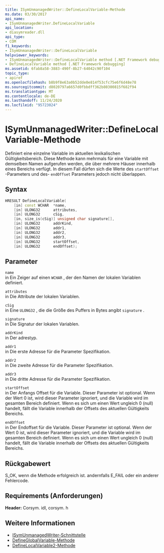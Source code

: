 ```yaml
---
title: ISymUnmanagedWriter::DefineLocalVariable-Methode
ms.date: 03/30/2017
api_name:
- ISymUnmanagedWriter.DefineLocalVariable
api_location:
- diasymreader.dll
api_type:
- COM
f1_keywords:
- ISymUnmanagedWriter::DefineLocalVariable
helpviewer_keywords:
- ISymUnmanagedWriter::DefineLocalVariable method [.NET Framework debugging]
- DefineLocalVariable method [.NET Framework debugging]
ms.assetid: 6fab8a58-3883-490f-8b27-64042c90f104
topic_type:
- apiref
ms.openlocfilehash: b8b9f8e63a0b52dde0e814f53cfc75e6f6d48e78
ms.sourcegitcommit: d8020797a6657d0fbbdff362b80300815f682f94
ms.translationtype: MT
ms.contentlocale: de-DE
ms.lasthandoff: 11/24/2020
ms.locfileid: "95723024"
---
```

# <a name="isymunmanagedwriterdefinelocalvariable-method"></a>ISymUnmanagedWriter::DefineLocalVariable-Methode

Definiert eine einzelne Variable im aktuellen lexikalischen Gültigkeitsbereich. Diese Methode kann mehrmals für eine Variable mit demselben Namen aufgerufen werden, die über mehrere Häuser innerhalb eines Bereichs verfügt. In diesem Fall dürfen sich die Werte des `startOffset` -Parameters und des- `endOffset` Parameters jedoch nicht überlappen.  
  
## <a name="syntax"></a>Syntax  
  
```cpp  
HRESULT DefineLocalVariable(  
    [in] const WCHAR  *name,  
    [in] ULONG32      attributes,  
    [in] ULONG32      cSig,  
    [in, size_is(cSig)] unsigned char signature[],  
    [in] ULONG32      addrKind,  
    [in] ULONG32      addr1,  
    [in] ULONG32      addr2,  
    [in] ULONG32      addr3,  
    [in] ULONG32      startOffset,  
    [in] ULONG32      endOffset);  
```  
  
## <a name="parameters"></a>Parameter  

 `name`  
 in Ein Zeiger auf einen `WCHAR` , der den Namen der lokalen Variablen definiert.  
  
 `attributes`  
 in Die Attribute der lokalen Variablen.  
  
 `cSig`  
 in Eine `ULONG32` , die die Größe des Puffers in Bytes angibt `signature` .  
  
 `signature`  
 in Die Signatur der lokalen Variablen.  
  
 `addrKind`  
 in Der adrestyp.  
  
 `addr1`  
 in Die erste Adresse für die Parameter Spezifikation.  
  
 `addr2`  
 in Die zweite Adresse für die Parameter Spezifikation.  
  
 `addr3`  
 in Die dritte Adresse für die Parameter Spezifikation.  
  
 `startOffset`  
 in Der Anfangs Offset für die Variable. Dieser Parameter ist optional. Wenn der Wert 0 ist, wird dieser Parameter ignoriert, und die Variable wird im gesamten Bereich definiert. Wenn es sich um einen Wert ungleich 0 (null) handelt, fällt die Variable innerhalb der Offsets des aktuellen Gültigkeits Bereichs.  
  
 `endOffset`  
 in Der Endoffset für die Variable. Dieser Parameter ist optional. Wenn der Wert 0 ist, wird dieser Parameter ignoriert, und die Variable wird im gesamten Bereich definiert. Wenn es sich um einen Wert ungleich 0 (null) handelt, fällt die Variable innerhalb der Offsets des aktuellen Gültigkeits Bereichs.  
  
## <a name="return-value"></a>Rückgabewert  

 S_OK, wenn die Methode erfolgreich ist. andernfalls E_FAIL oder ein anderer Fehlercode.  
  
## <a name="requirements"></a>Requirements (Anforderungen)  

 **Header:** Corsym. idl, corsym. h  
  
## <a name="see-also"></a>Weitere Informationen

- [ISymUnmanagedWriter-Schnittstelle](isymunmanagedwriter-interface.md)
- [DefineGlobalVariable-Methode](isymunmanagedwriter-defineglobalvariable-method.md)
- [DefineLocalVariable2-Methode](isymunmanagedwriter2-definelocalvariable2-method.md)
